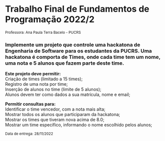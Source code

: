 # Trabalho Final de Fundamentos de Programação 2022/2
<sub>Professora: Ana Paula Terra Bacelo - PUCRS</sub>


### Implemente um projeto que controle uma hackatona de Engenharia de Software para os estudantes da PUCRS. Uma hackatona é comporta de Times, onde cada time tem um nome, uma nota e 5 alunos que fazem parte deste time.

**Este projeto deve permitir:**   
  Criação de times (limitado a 15 times);  
  Registro de uma nota por time;  
  Inserção de alunos no time (limite de 5 alunos);  
  Alunos devem ter como dados a sua matrícula, nome e email;  
   
**Permitir consultas para:**   
  Identificar o time vencedor, com a nota mais alta;   
  Mostrar todos os alunos que participaram da hackatona;   
  Mostrar os times que tiveram nova acima de 8.0;   
  Mostrar um time específico, informando o nome escolhido pelos alunos;   
  
<sub>Data de entrega: 28/11/2022</sub> 
